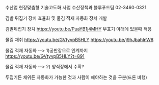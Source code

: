 
수산업 현장맞춤형 기술고도화 사업 수산정책과 블루푸드팀 02-3460-0321

김발 뒤집기 장치 효율화 및 물김 적재 자동화 장치 개발

김발뒤집기 장치
https://youtu.be/PuaYB1j4MHY
부표기 아래에 있을때 적용

물김 채취
https://youtu.be/GVtyvpB5HLY
https://youtu.be/j9hJbahInW8

물김 적재 자동화 --> 1)공판장으로 인계까지  
https://youtu.be/GVtyvpB5HLY?t=891

물김 적재 자동화 --> 2) 양식장에서 수확?  
                     



두집기든 채위든 자동화가 가능한 것과 사람이 해야하는 것을 구분(드론 비행)
